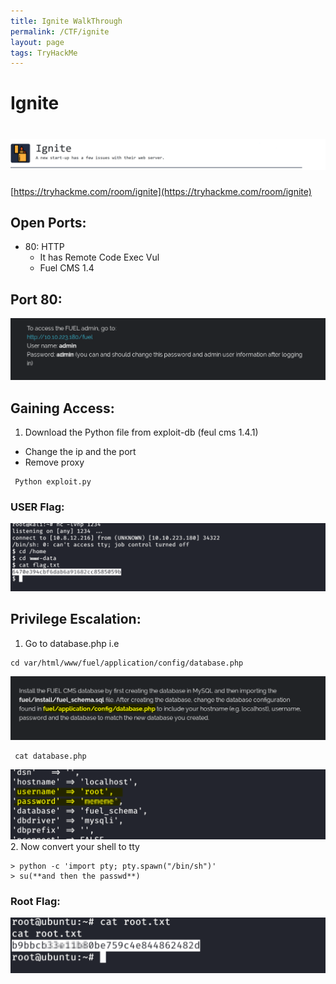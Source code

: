 ```yaml
---
title: Ignite WalkThrough
permalink: /CTF/ignite
layout: page
tags: TryHackMe
---
```

# Ignite
# ![front](/images/ignite/front.png)
[https://tryhackme.com/room/ignite](https://tryhackme.com/room/ignite)

## Open Ports:
  - 80: HTTP
     - It has Remote Code Exec Vul
     - Fuel CMS 1.4
  
## Port 80:
![login](/images/ignite/login.png)
   
## Gaining Access:
 1. Download the Python file  from exploit-db (feul cms 1.4.1)
  - Change the ip and the port
  - Remove proxy 
  ```
   Python exploit.py
  ```
### USER Flag:
![user_flag](/images/ignite/USER.png)
 
## Privilege Escalation:
 1. Go to database.php i.e
 ```
 cd var/html/www/fuel/application/config/database.php
 ```
![databse](/images/ignite/database.png)
 ```
  cat database.php
 ```
![user_flag](/images/ignite/rootpass.png)
 2. Now convert your shell to tty
 ```
 > python -c 'import pty; pty.spawn("/bin/sh")'
 > su(**and then the passwd**)
 ```
### Root Flag:
![rootflag.png](/images/ignite/ROOT.png)
